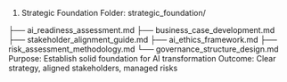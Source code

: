 1. Strategic Foundation
Folder: strategic_foundation/

├── ai_readiness_assessment.md
├── business_case_development.md
├── stakeholder_alignment_guide.md
├── ai_ethics_framework.md
├── risk_assessment_methodology.md
└── governance_structure_design.md
Purpose: Establish solid foundation for AI transformation 
Outcome: Clear strategy, aligned stakeholders, managed risks

